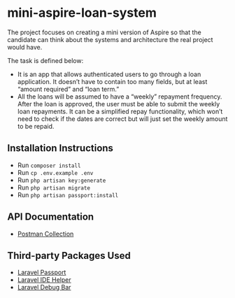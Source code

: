 # mini-aspire-loan-system

The project focuses on creating a mini version of Aspire so that the candidate can think about the systems and architecture the real project would have.

The task is defined below:

 - It is an app that allows authenticated users to go through a loan application. It doesn’t have to contain too many fields, but at least “amount
required” and “loan term.” 
 - All the loans will be assumed to have a “weekly” repayment frequency.
After the loan is approved, the user must be able to submit the weekly loan repayments. It can be a simplified repay functionality, which won’t
need to check if the dates are correct but will just set the weekly amount to be repaid.
## Installation Instructions

- Run `composer install`
- Run `cp .env.example .env`
- Run `php artisan key:generate`
- Run `php artisan migrate`
- Run `php artisan passport:install`

## API Documentation

- [Postman Collection](https://www.getpostman.com/collections/deb4318af6533dcd6591)

## Third-party Packages Used

- [Laravel Passport](https://laravel.com/docs/passport)
- [Laravel IDE Helper](https://github.com/barryvdh/laravel-ide-helper)
- [Laravel Debug Bar](https://github.com/barryvdh/laravel-debugbar)
